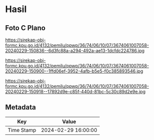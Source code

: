# Hasil

## Foto C Plano

https://sirekap-obj-formc.kpu.go.id/4132/pemilu/ppwp/36/74/06/10/07/3674061007058-20240229-150836--6d3fc88a-a294-492a-ae13-1dcfdc224786.jpg

https://sirekap-obj-formc.kpu.go.id/4132/pemilu/ppwp/36/74/06/10/07/3674061007058-20240229-150900--1ffd06ef-3952-4afb-b5e5-f0c385893546.jpg

https://sirekap-obj-formc.kpu.go.id/4132/pemilu/ppwp/36/74/06/10/07/3674061007058-20240229-150918--17892d9e-c85f-440d-81bc-5c30c89d2e9e.jpg


## Metadata

| Key        | Value               |
| ---------- | ------------------- |
| Time Stamp | 2024-02-29 16:00:00 |



